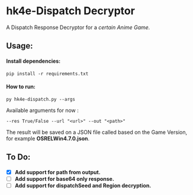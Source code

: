 # hk4e-Dispatch Decryptor
A Dispatch Response Decryptor for a <i>certain Anime Game.</i>


## Usage:
<h4 align="left"> Install dependencies: </h4>

```
pip install -r requirements.txt 
```
<h4 align="left"> How to run: </h4>

```
py hk4e-dispatch.py --args
```

Available arguments for now :

```
--res True/False --url "<url>" --out "<path>"
```
The result will be saved on a JSON file called based on the Game Version, for example <b>OSRELWin4.7.0.json</b>.

## To Do:
<h4 align="left">

- [x] Add support for path from output.
- [ ] Add support for base64 only response. 
- [ ] Add support for dispatchSeed and Region decryption.
</h4>
